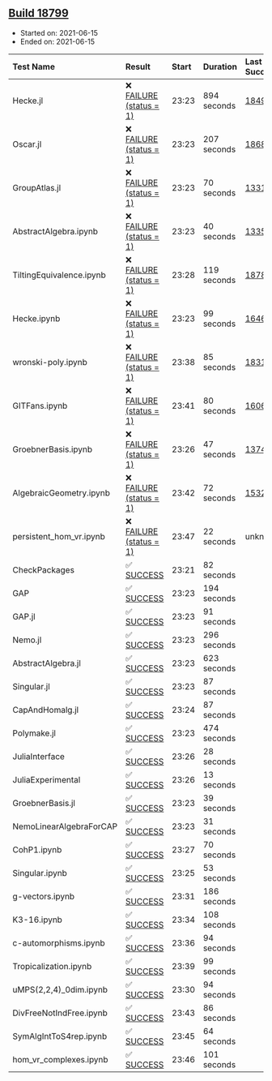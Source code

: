 ## [Build 18799](https://oscarci.mathematik.uni-kl.de/job/oscar/18799/)

* Started on: 2021-06-15
* Ended on: 2021-06-15

| Test Name    | Result | Start | Duration | Last Success | First Failure |
|:-------------|:-------|:------|:---------|:-------------|:--------------|
| Hecke.jl | ❌ [FAILURE (status = 1)](https://oscarci.mathematik.uni-kl.de/job/oscar/18799/artifact/logs/build-18799/Hecke.jl.log) | 23:23 | 894 seconds | [18490](https://oscarci.mathematik.uni-kl.de/job/oscar/18490/) | [18491](https://oscarci.mathematik.uni-kl.de/job/oscar/18491/) |
| Oscar.jl | ❌ [FAILURE (status = 1)](https://oscarci.mathematik.uni-kl.de/job/oscar/18799/artifact/logs/build-18799/Oscar.jl.log) | 23:23 | 207 seconds | [18684](https://oscarci.mathematik.uni-kl.de/job/oscar/18684/) | [18685](https://oscarci.mathematik.uni-kl.de/job/oscar/18685/) |
| GroupAtlas.jl | ❌ [FAILURE (status = 1)](https://oscarci.mathematik.uni-kl.de/job/oscar/18799/artifact/logs/build-18799/GroupAtlas.jl.log) | 23:23 | 70 seconds | [13311](https://oscarci.mathematik.uni-kl.de/job/oscar/13311/) | [13312](https://oscarci.mathematik.uni-kl.de/job/oscar/13312/) |
| AbstractAlgebra.ipynb | ❌ [FAILURE (status = 1)](https://oscarci.mathematik.uni-kl.de/job/oscar/18799/artifact/logs/build-18799/AbstractAlgebra.ipynb.log) | 23:23 | 40 seconds | [13355](https://oscarci.mathematik.uni-kl.de/job/oscar/13355/) | [13356](https://oscarci.mathematik.uni-kl.de/job/oscar/13356/) |
| TiltingEquivalence.ipynb | ❌ [FAILURE (status = 1)](https://oscarci.mathematik.uni-kl.de/job/oscar/18799/artifact/logs/build-18799/TiltingEquivalence.ipynb.log) | 23:28 | 119 seconds | [18789](https://oscarci.mathematik.uni-kl.de/job/oscar/18789/) | [18790](https://oscarci.mathematik.uni-kl.de/job/oscar/18790/) |
| Hecke.ipynb | ❌ [FAILURE (status = 1)](https://oscarci.mathematik.uni-kl.de/job/oscar/18799/artifact/logs/build-18799/Hecke.ipynb.log) | 23:23 | 99 seconds | [16463](https://oscarci.mathematik.uni-kl.de/job/oscar/16463/) | [16464](https://oscarci.mathematik.uni-kl.de/job/oscar/16464/) |
| wronski-poly.ipynb | ❌ [FAILURE (status = 1)](https://oscarci.mathematik.uni-kl.de/job/oscar/18799/artifact/logs/build-18799/wronski-poly.ipynb.log) | 23:38 | 85 seconds | [18314](https://oscarci.mathematik.uni-kl.de/job/oscar/18314/) | [18315](https://oscarci.mathematik.uni-kl.de/job/oscar/18315/) |
| GITFans.ipynb | ❌ [FAILURE (status = 1)](https://oscarci.mathematik.uni-kl.de/job/oscar/18799/artifact/logs/build-18799/GITFans.ipynb.log) | 23:41 | 80 seconds | [16068](https://oscarci.mathematik.uni-kl.de/job/oscar/16068/) | [16069](https://oscarci.mathematik.uni-kl.de/job/oscar/16069/) |
| GroebnerBasis.ipynb | ❌ [FAILURE (status = 1)](https://oscarci.mathematik.uni-kl.de/job/oscar/18799/artifact/logs/build-18799/GroebnerBasis.ipynb.log) | 23:26 | 47 seconds | [13748](https://oscarci.mathematik.uni-kl.de/job/oscar/13748/) | [13749](https://oscarci.mathematik.uni-kl.de/job/oscar/13749/) |
| AlgebraicGeometry.ipynb | ❌ [FAILURE (status = 1)](https://oscarci.mathematik.uni-kl.de/job/oscar/18799/artifact/logs/build-18799/AlgebraicGeometry.ipynb.log) | 23:42 | 72 seconds | [15322](https://oscarci.mathematik.uni-kl.de/job/oscar/15322/) | [15323](https://oscarci.mathematik.uni-kl.de/job/oscar/15323/) |
| persistent_hom_vr.ipynb | ❌ [FAILURE (status = 1)](https://oscarci.mathematik.uni-kl.de/job/oscar/18799/artifact/logs/build-18799/persistent_hom_vr.ipynb.log) | 23:47 | 22 seconds | unknown | unknown |
| CheckPackages | ✅ [SUCCESS](https://oscarci.mathematik.uni-kl.de/job/oscar/18799/artifact/logs/build-18799/CheckPackages.log) | 23:21 | 82 seconds |  |  |
| GAP | ✅ [SUCCESS](https://oscarci.mathematik.uni-kl.de/job/oscar/18799/artifact/logs/build-18799/GAP.log) | 23:23 | 194 seconds |  |  |
| GAP.jl | ✅ [SUCCESS](https://oscarci.mathematik.uni-kl.de/job/oscar/18799/artifact/logs/build-18799/GAP.jl.log) | 23:23 | 91 seconds |  |  |
| Nemo.jl | ✅ [SUCCESS](https://oscarci.mathematik.uni-kl.de/job/oscar/18799/artifact/logs/build-18799/Nemo.jl.log) | 23:23 | 296 seconds |  |  |
| AbstractAlgebra.jl | ✅ [SUCCESS](https://oscarci.mathematik.uni-kl.de/job/oscar/18799/artifact/logs/build-18799/AbstractAlgebra.jl.log) | 23:23 | 623 seconds |  |  |
| Singular.jl | ✅ [SUCCESS](https://oscarci.mathematik.uni-kl.de/job/oscar/18799/artifact/logs/build-18799/Singular.jl.log) | 23:23 | 87 seconds |  |  |
| CapAndHomalg.jl | ✅ [SUCCESS](https://oscarci.mathematik.uni-kl.de/job/oscar/18799/artifact/logs/build-18799/CapAndHomalg.jl.log) | 23:24 | 87 seconds |  |  |
| Polymake.jl | ✅ [SUCCESS](https://oscarci.mathematik.uni-kl.de/job/oscar/18799/artifact/logs/build-18799/Polymake.jl.log) | 23:23 | 474 seconds |  |  |
| JuliaInterface | ✅ [SUCCESS](https://oscarci.mathematik.uni-kl.de/job/oscar/18799/artifact/logs/build-18799/JuliaInterface.log) | 23:26 | 28 seconds |  |  |
| JuliaExperimental | ✅ [SUCCESS](https://oscarci.mathematik.uni-kl.de/job/oscar/18799/artifact/logs/build-18799/JuliaExperimental.log) | 23:26 | 13 seconds |  |  |
| GroebnerBasis.jl | ✅ [SUCCESS](https://oscarci.mathematik.uni-kl.de/job/oscar/18799/artifact/logs/build-18799/GroebnerBasis.jl.log) | 23:23 | 39 seconds |  |  |
| NemoLinearAlgebraForCAP | ✅ [SUCCESS](https://oscarci.mathematik.uni-kl.de/job/oscar/18799/artifact/logs/build-18799/NemoLinearAlgebraForCAP.log) | 23:23 | 31 seconds |  |  |
| CohP1.ipynb | ✅ [SUCCESS](https://oscarci.mathematik.uni-kl.de/job/oscar/18799/artifact/logs/build-18799/CohP1.ipynb.log) | 23:27 | 70 seconds |  |  |
| Singular.ipynb | ✅ [SUCCESS](https://oscarci.mathematik.uni-kl.de/job/oscar/18799/artifact/logs/build-18799/Singular.ipynb.log) | 23:25 | 53 seconds |  |  |
| g-vectors.ipynb | ✅ [SUCCESS](https://oscarci.mathematik.uni-kl.de/job/oscar/18799/artifact/logs/build-18799/g-vectors.ipynb.log) | 23:31 | 186 seconds |  |  |
| K3-16.ipynb | ✅ [SUCCESS](https://oscarci.mathematik.uni-kl.de/job/oscar/18799/artifact/logs/build-18799/K3-16.ipynb.log) | 23:34 | 108 seconds |  |  |
| c-automorphisms.ipynb | ✅ [SUCCESS](https://oscarci.mathematik.uni-kl.de/job/oscar/18799/artifact/logs/build-18799/c-automorphisms.ipynb.log) | 23:36 | 94 seconds |  |  |
| Tropicalization.ipynb | ✅ [SUCCESS](https://oscarci.mathematik.uni-kl.de/job/oscar/18799/artifact/logs/build-18799/Tropicalization.ipynb.log) | 23:39 | 99 seconds |  |  |
| uMPS(2,2,4)_0dim.ipynb | ✅ [SUCCESS](https://oscarci.mathematik.uni-kl.de/job/oscar/18799/artifact/logs/build-18799/uMPS-2-2-4-_0dim.ipynb.log) | 23:30 | 94 seconds |  |  |
| DivFreeNotIndFree.ipynb | ✅ [SUCCESS](https://oscarci.mathematik.uni-kl.de/job/oscar/18799/artifact/logs/build-18799/DivFreeNotIndFree.ipynb.log) | 23:43 | 86 seconds |  |  |
| SymAlgIntToS4rep.ipynb | ✅ [SUCCESS](https://oscarci.mathematik.uni-kl.de/job/oscar/18799/artifact/logs/build-18799/SymAlgIntToS4rep.ipynb.log) | 23:45 | 64 seconds |  |  |
| hom_vr_complexes.ipynb | ✅ [SUCCESS](https://oscarci.mathematik.uni-kl.de/job/oscar/18799/artifact/logs/build-18799/hom_vr_complexes.ipynb.log) | 23:46 | 101 seconds |  |  |
